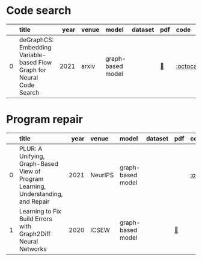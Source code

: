 # Code search
|    | title                                                                 |   year | venue   | model             | dataset   | pdf                                    | code                                                |
|---:|:----------------------------------------------------------------------|-------:|:--------|:------------------|:----------|:---------------------------------------|:----------------------------------------------------|
|  0 | deGraphCS: Embedding Variable-based Flow Graph for Neural Code Search |   2021 | arxiv   | graph-based model |           | [📑](https://arxiv.org/abs/2103.13020) | [:octocat:](https://github.com/degraphcs/DeGraphCS) |
# Program repair
|    | title                                                                             |   year | venue   | model             | dataset   | pdf                                    | code                                                 |
|---:|:----------------------------------------------------------------------------------|-------:|:--------|:------------------|:----------|:---------------------------------------|:-----------------------------------------------------|
|  0 | PLUR: A Unifying, Graph-Based View of Program Learning, Understanding, and Repair |   2021 | NeurIPS | graph-based model |           |                                        | [:octocat:](https://github.com/google-research/plur) |
|  1 | Learning to Fix Build Errors with Graph2Diff Neural Networks                      |   2020 | ICSEW   | graph-based model |           | [📑](https://arxiv.org/abs/1911.01205) |                                                      |
